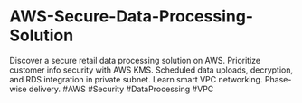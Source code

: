 # AWS-Secure-Data-Processing-Solution
Discover a secure retail data processing solution on AWS. Prioritize customer info security with AWS KMS. Scheduled data uploads, decryption, and RDS integration in private subnet. Learn smart VPC networking. Phase-wise delivery. #AWS #Security #DataProcessing #VPC
